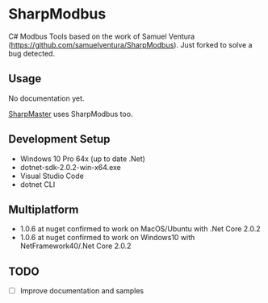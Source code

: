 # SharpModbus

C# Modbus Tools based on the work of Samuel Ventura (https://github.com/samuelventura/SharpModbus). Just forked to solve a bug detected.

## Usage

No documentation yet. 

[SharpMaster](https://github.com/samuelventura/SharpMaster) uses SharpModbus too.

## Development Setup

- Windows 10 Pro 64x (up to date .Net)
- dotnet-sdk-2.0.2-win-x64.exe
- Visual Studio Code
- dotnet CLI

## Multiplatform

- 1.0.6 at nuget confirmed to work on MacOS/Ubuntu with .Net Core 2.0.2
- 1.0.6 at nuget confirmed to work on Windows10 with NetFramework40/.Net Core 2.0.2

## TODO

- [ ] Improve documentation and samples
